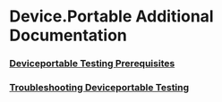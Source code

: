 # Device.Portable Additional Documentation
### [Deviceportable Testing Prerequisites](testref/deviceportable-testing-prerequisites.md.md)
### [Troubleshooting Deviceportable Testing](testref/troubleshooting-deviceportable-testing.md.md)
